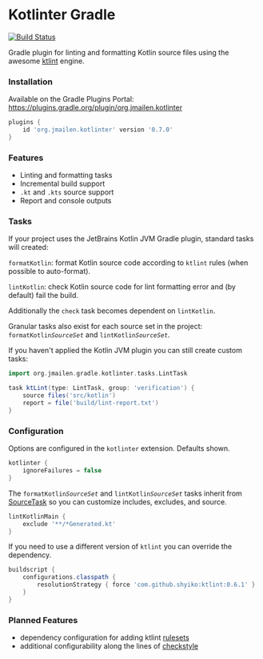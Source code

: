# Kotlinter Gradle

[![Build Status](https://api.travis-ci.org/jeremymailen/kotlinter-gradle.svg?branch=master)](https://travis-ci.org/jeremymailen/kotlinter-gradle)

Gradle plugin for linting and formatting Kotlin source files using the awesome [ktlint](https://github.com/shyiko/ktlint) engine.

### Installation

Available on the Gradle Plugins Portal: https://plugins.gradle.org/plugin/org.jmailen.kotlinter

```groovy
plugins {
    id 'org.jmailen.kotlinter' version '0.7.0'
}
```

### Features
- Linting and formatting tasks
- Incremental build support
- `.kt` and `.kts` source support
- Report and console outputs

### Tasks

If your project uses the JetBrains Kotlin JVM Gradle plugin, standard tasks will created:

`formatKotlin`: format Kotlin source code according to `ktlint` rules (when possible to auto-format).

`lintKotlin`: check Kotlin source code for lint formatting error and (by default) fail the build.

Additionally the `check` task becomes dependent on `lintKotlin`.

Granular tasks also exist for each source set in the project: `formatKotlin`*`SourceSet`* and `lintKotlin`*`SourceSet`*.

If you haven't applied the Kotlin JVM plugin you can still create custom tasks:

```groovy
import org.jmailen.gradle.kotlinter.tasks.LintTask

task ktLint(type: LintTask, group: 'verification') {
    source files('src/kotlin')
    report = file('build/lint-report.txt')
}
```

### Configuration
Options are configured in the `kotlinter` extension. Defaults shown.
```groovy
kotlinter {
    ignoreFailures = false
}
```

The `formatKotlin`*`SourceSet`* and `lintKotlin`*`SourceSet`* tasks inherit from [SourceTask](https://docs.gradle.org/current/dsl/org.gradle.api.tasks.SourceTask.html)
so you can customize includes, excludes, and source.

```groovy
lintKotlinMain {
    exclude '**/*Generated.kt'
}
```

If you need to use a different version of `ktlint` you can override the dependency.

```groovy
buildscript {
    configurations.classpath {
        resolutionStrategy { force 'com.github.shyiko:ktlint:0.6.1' }
    }
}
```

### Planned Features
- dependency configuration for adding ktlint [rulesets](https://github.com/shyiko/ktlint#creating-a-ruleset)
- additional configurability along the lines of [checkstyle](https://docs.gradle.org/current/userguide/checkstyle_plugin.html)
